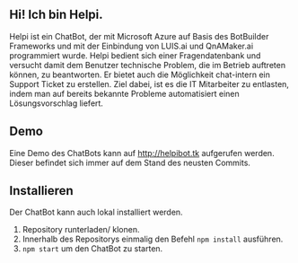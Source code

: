 ## Hi! Ich bin Helpi.

Helpi ist ein ChatBot, der mit Microsoft Azure auf Basis des BotBuilder Frameworks und mit der Einbindung von LUIS.ai und QnAMaker.ai programmiert wurde.
Helpi bedient sich einer Fragendatenbank und versucht damit dem Benutzer technische Problem, die im Betrieb auftreten können, zu beantworten. Er bietet auch die Möglichkeit chat-intern ein Support Ticket zu erstellen.
Ziel dabei, ist es die IT Mitarbeiter zu entlasten, indem man auf bereits bekannte Probleme automatisiert einen Lösungsvorschlag liefert.

## Demo

Eine Demo des ChatBots kann auf http://helpibot.tk aufgerufen werden. Dieser befindet sich immer auf dem Stand des neusten Commits.

## Installieren

Der ChatBot kann auch lokal installiert werden.

1. Repository runterladen/ klonen.
2. Innerhalb des Repositorys einmalig den Befehl `npm install` ausführen.
3. `npm start` um den ChatBot zu starten.
